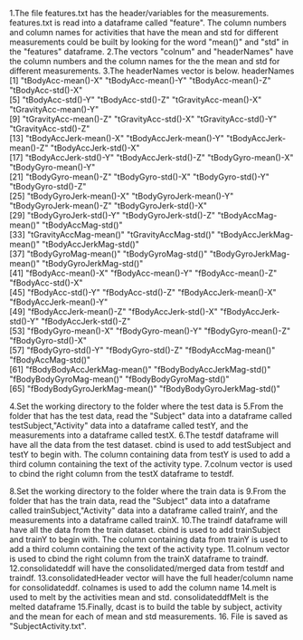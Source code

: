 1.The file features.txt has the header/variables for the measurements. features.txt is read into a dataframe called "feature".  The column numbers and column names for activities that have the  mean and std for different measurements could be built by looking for the word "mean()" and "std" in the "features" dataframe.
2.The vectors "colnum" and "headerNames" have the column numbers and the column names for the the mean and std for different measurements.
3.The headerNames vector is below. 
headerNames
 [1] "tBodyAcc-mean()-X"           "tBodyAcc-mean()-Y"           "tBodyAcc-mean()-Z"           "tBodyAcc-std()-X"           
 [5] "tBodyAcc-std()-Y"            "tBodyAcc-std()-Z"            "tGravityAcc-mean()-X"        "tGravityAcc-mean()-Y"       
 [9] "tGravityAcc-mean()-Z"        "tGravityAcc-std()-X"         "tGravityAcc-std()-Y"         "tGravityAcc-std()-Z"        
[13] "tBodyAccJerk-mean()-X"       "tBodyAccJerk-mean()-Y"       "tBodyAccJerk-mean()-Z"       "tBodyAccJerk-std()-X"       
[17] "tBodyAccJerk-std()-Y"        "tBodyAccJerk-std()-Z"        "tBodyGyro-mean()-X"          "tBodyGyro-mean()-Y"         
[21] "tBodyGyro-mean()-Z"          "tBodyGyro-std()-X"           "tBodyGyro-std()-Y"           "tBodyGyro-std()-Z"          
[25] "tBodyGyroJerk-mean()-X"      "tBodyGyroJerk-mean()-Y"      "tBodyGyroJerk-mean()-Z"      "tBodyGyroJerk-std()-X"      
[29] "tBodyGyroJerk-std()-Y"       "tBodyGyroJerk-std()-Z"       "tBodyAccMag-mean()"          "tBodyAccMag-std()"          
[33] "tGravityAccMag-mean()"       "tGravityAccMag-std()"        "tBodyAccJerkMag-mean()"      "tBodyAccJerkMag-std()"      
[37] "tBodyGyroMag-mean()"         "tBodyGyroMag-std()"          "tBodyGyroJerkMag-mean()"     "tBodyGyroJerkMag-std()"     
[41] "fBodyAcc-mean()-X"           "fBodyAcc-mean()-Y"           "fBodyAcc-mean()-Z"           "fBodyAcc-std()-X"           
[45] "fBodyAcc-std()-Y"            "fBodyAcc-std()-Z"            "fBodyAccJerk-mean()-X"       "fBodyAccJerk-mean()-Y"      
[49] "fBodyAccJerk-mean()-Z"       "fBodyAccJerk-std()-X"        "fBodyAccJerk-std()-Y"        "fBodyAccJerk-std()-Z"       
[53] "fBodyGyro-mean()-X"          "fBodyGyro-mean()-Y"          "fBodyGyro-mean()-Z"          "fBodyGyro-std()-X"          
[57] "fBodyGyro-std()-Y"           "fBodyGyro-std()-Z"           "fBodyAccMag-mean()"          "fBodyAccMag-std()"          
[61] "fBodyBodyAccJerkMag-mean()"  "fBodyBodyAccJerkMag-std()"   "fBodyBodyGyroMag-mean()"     "fBodyBodyGyroMag-std()"     
[65] "fBodyBodyGyroJerkMag-mean()" "fBodyBodyGyroJerkMag-std()" 


4.Set the working directory to the folder where the test data is
5.From the folder that has the test data, read the "Subject" data into a dataframe called testSubject,"Activity" data into a dataframe called testY, and the measurements into a dataframe called testX.
6.The testdf dataframe will have all the data from the test dataset. cbind is used to add testSubject and testY to begin with. The column containing data from testY is used to add a third column containing the text of the activity type. 
7.colnum vector is used to cbind the right column from the testX dataframe to testdf.

8.Set the working directory to the folder where the train data is
9.From the folder that has the train data, read the "Subject" data into a dataframe called trainSubject,"Activity" data into a dataframe called trainY, and the measurements into a dataframe called trainX.
10.The traindf dataframe will have all the data from the train dataset. cbind is used to add trainSubject and trainY to begin with. The column containing data from trainY is used to add a third column containing the text of the activity type. 
11.colnum vector is used to cbind the right column from the trainX dataframe to traindf.
12.consolidateddf will have the consolidated/merged data from testdf and traindf.
13.consolidatedHeader vector will have the full header/column name for consolidateddf. colnames is used to add the column name
14.melt is used to melt by the activities mean and std. consolidateddfMelt is the melted dataframe
15.Finally, dcast is to build the table by subject, activity and the mean for each of mean and std measurements. 
16. File is saved as "SubjectActivity.txt".
